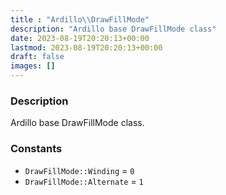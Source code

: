 ```yaml
---
title : "Ardillo\\DrawFillMode"
description: "Ardillo base DrawFillMode class"
date: 2023-08-19T20:20:13+00:00
lastmod: 2023-08-19T20:20:13+00:00
draft: false
images: []
---
```

### Description

Ardillo base DrawFillMode class.

### Constants

 * `DrawFillMode::Winding` = `0`
 * `DrawFillMode::Alternate` = `1`
